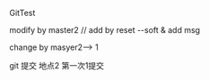 GitTest




modify by master2 // add by reset --soft  & add msg



change by masyer2--> 1



git 提交 地点2 第一次1提交